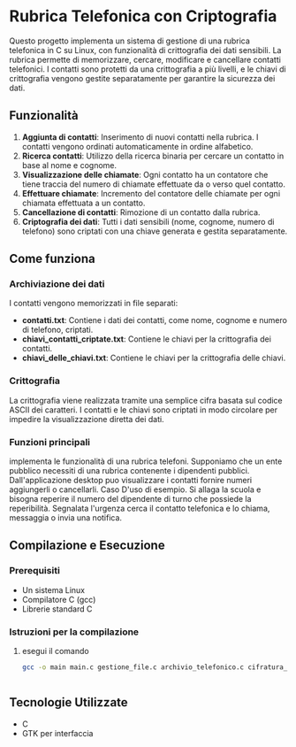 # Rubrica Telefonica con Criptografia

Questo progetto implementa un sistema di gestione di una rubrica telefonica in C su Linux, con funzionalità di crittografia dei dati sensibili. La rubrica permette di memorizzare, cercare, modificare e cancellare contatti telefonici. I contatti sono protetti da una crittografia a più livelli, e le chiavi di crittografia vengono gestite separatamente per garantire la sicurezza dei dati.

## Funzionalità

1. **Aggiunta di contatti**: Inserimento di nuovi contatti nella rubrica. I contatti vengono ordinati automaticamente in ordine alfabetico.
2. **Ricerca contatti**: Utilizzo della ricerca binaria per cercare un contatto in base al nome e cognome.
3. **Visualizzazione delle chiamate**: Ogni contatto ha un contatore che tiene traccia del numero di chiamate effettuate da o verso quel contatto.
4. **Effettuare chiamate**: Incremento del contatore delle chiamate per ogni chiamata effettuata a un contatto.
5. **Cancellazione di contatti**: Rimozione di un contatto dalla rubrica.
6. **Criptografia dei dati**: Tutti i dati sensibili (nome, cognome, numero di telefono) sono criptati con una chiave generata e gestita separatamente.

## Come funziona

### Archiviazione dei dati

I contatti vengono memorizzati in file separati:

- **contatti.txt**: Contiene i dati dei contatti, come nome, cognome e numero di telefono, criptati.
- **chiavi_contatti_criptate.txt**: Contiene le chiavi per la crittografia dei contatti.
- **chiavi_delle_chiavi.txt**: Contiene le chiavi per la crittografia delle chiavi.

### Crittografia

La crittografia viene realizzata tramite una semplice cifra basata sul codice ASCII dei caratteri. I contatti e le chiavi sono criptati in modo circolare per impedire la visualizzazione diretta dei dati.

### Funzioni principali
implementa le funzionalità di una rubrica telefoni.
Supponiamo che un ente pubblico necessiti di una rubrica contenente i dipendenti pubblici. Dall'applicazione desktop puo visualizzare i contatti fornire numeri aggiungerli o cancellarli.
Caso D'uso di esempio.
Si allaga la scuola e bisogna reperire il numero del dipendente di turno che possiede la reperibilità. Segnalata l'urgenza cerca il contatto telefonica e lo chiama, messaggia o invia una notifica.

## Compilazione e Esecuzione

### Prerequisiti

- Un sistema Linux
- Compilatore C (gcc)
- Librerie standard C

### Istruzioni per la compilazione

1. esegui il comando
    ```bash
    gcc -o main main.c gestione_file.c archivio_telefonico.c cifratura_decifratura.c gui.c levenshtein.c $(pkg-config --cflags --libs gtk+-3.0)



## Tecnologie Utilizzate
- C
- GTK per interfaccia

